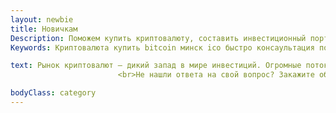 ```yaml
---
layout: newbie
title: Новичкам
Description: Поможем купить криптовалюту, составить инвестиционный портфель, продать биткоин, а также проанализировать ICO — Cryptoconsult.by
Keywords: Криптовалюта купить bitcoin минск ico быстро консаультация помощь покупка инвестировать ripple беларусь

text: Рынок криптовалют — дикий запад в мире инвестиций. Огромные потоки денежных средств от неквалифицированных инвесторов и новичков становятся частью игры манипуляторов и "китов". Чтобы уберечь вас от этого, в этом разделе мы постарались собрать всю необходимую информацию для тех, кто задумывается об инвестировании в криптовалюты и ICO.
                        <br>Не нашли ответа на свой вопрос? Закажите обратный звонок!

bodyClass: category
---
```

